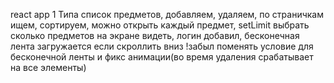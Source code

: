 react app 1
Типа список предметов, добавляем, удаляем, по страничкам ищем, сортируем, можно открыть каждый предмет, setLimit выбрать сколько предметов на экране видеть, логин добавил, бесконечная лента загружается если скроллить вниз
!забыл поменять условие для бесконечной ленты и фикс анимации(во время удаления срабатывает на все элементы)
